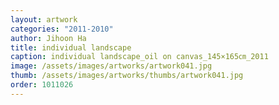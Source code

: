 ```yaml
---
layout: artwork
categories: "2011-2010"
author: Jihoon Ha
title: individual landscape
caption: individual landscape_oil on canvas_145×165㎝_2011
image: /assets/images/artworks/artwork041.jpg
thumb: /assets/images/artworks/thumbs/artwork041.jpg
order: 1011026
---
```

